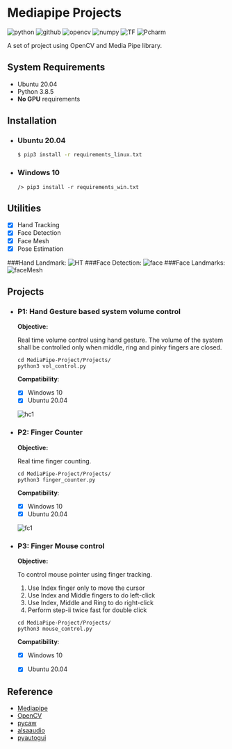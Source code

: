 # Mediapipe Projects

![python](https://img.shields.io/badge/Python-3776AB?style=for-the-badge&logo=python&logoColor=white)
![github](https://img.shields.io/badge/GitHub-100000?style=for-the-badge&logo=github&logoColor=white)
![opencv](https://img.shields.io/badge/OpenCV-27338e?style=for-the-badge&logo=OpenCV&logoColor=white)
![numpy](https://img.shields.io/badge/Numpy-777BB4?style=for-the-badge&logo=numpy&logoColor=white)
![TF](https://img.shields.io/badge/TensorFlow-FF6F00?style=for-the-badge&logo=TensorFlow&logoColor=white)
![Pcharm](https://img.shields.io/badge/PyCharm-000000.svg?&style=for-the-badge&logo=PyCharm&logoColor=white)

A set of project using OpenCV and Media Pipe library.

## System Requirements

* Ubuntu 20.04
* Python 3.8.5
* **No GPU** requirements

## Installation

* ### Ubuntu 20.04
  ```sh
  $ pip3 install -r requirements_linux.txt
  ```
* ### Windows 10
  ```shell
  /> pip3 install -r requirements_win.txt
  ```  

## Utilities

- [X] Hand Tracking
- [X] Face Detection
- [X] Face Mesh
- [X] Pose Estimation

###Hand Landmark:
![HT](gallery/Output/ht.gif)
###Face Detection:
![face](gallery/Output/face.gif)
###Face Landmarks:
![faceMesh](gallery/Output/face_mesh.gif)

## Projects

* ### P1: Hand Gesture based system volume control
  **Objective:**
  
    Real time volume control using hand gesture. The volume of the system shall be controlled only when middle, ring and
  pinky fingers are closed.
    ```shell
    cd MediaPipe-Project/Projects/
    python3 vol_control.py
    ```
  **Compatibility**:
    - [X] Windows 10
    - [X] Ubuntu 20.04
  
    ![hc1](gallery/Output/VolC.gif)
  
* ### P2: Finger Counter
  **Objective:**  

  Real time finger counting.
    ```shell
    cd MediaPipe-Project/Projects/
    python3 finger_counter.py
    ```
  **Compatibility**:
    - [X] Windows 10
    - [X] Ubuntu 20.04
  
    ![fc1](gallery/Output/FC.gif) 
* ### P3: Finger Mouse control
  **Objective:**  

  To control mouse pointer using finger tracking. 
  1. Use Index finger only to move the cursor
  2. Use Index and Middle fingers to do left-click
  3. Use Index, Middle and Ring to do right-click
  4. Perform step-ii twice fast for double click
  
    ```shell
    cd MediaPipe-Project/Projects/
    python3 mouse_control.py
    ```
  **Compatibility**:
    - [X] Windows 10
    - [X] Ubuntu 20.04
  

## Reference

* [Mediapipe](https://google.github.io/mediapipe/)
* [OpenCV](https://pypi.org/project/opencv-python/)
* [pycaw](https://github.com/AndreMiras/pycaw)
* [alsaaudio](https://pypi.org/project/pyalsaaudio/)
* [pyautogui](https://pypi.org/project/pyautogui/)